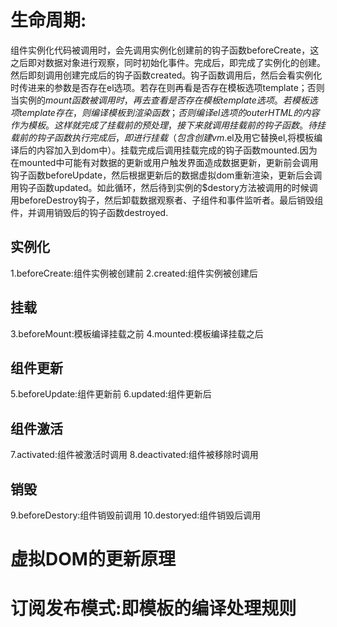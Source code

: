 # 生命周期:
  
  组件实例化代码被调用时，会先调用实例化创建前的钩子函数beforeCreate，这之后即对数据对象进行观察，同时初始化事件。完成后，即完成了实例化的创建。然后即刻调用创建完成后的钩子函数created。钩子函数调用后，然后会看实例化时传进来的参数是否存在el选项。若存在则再看是否存在模板选项template；否则当实例的$mount函数被调用时，再去查看是否存在模板template选项。若模板选项template存在，则编译模板到渲染函数；否则编译el选项的outerHTML的内容作为模板。这样就完成了挂载前的预处理，接下来就调用挂载前的钩子函数。待挂载前的钩子函数执行完成后，即进行挂载（包含创建vm.$el及用它替换el,将模板编译后的内容加入到dom中）。挂载完成后调用挂载完成的钩子函数mounted.因为在mounted中可能有对数据的更新或用户触发界面造成数据更新，更新前会调用钩子函数beforeUpdate，然后根据更新后的数据虚拟dom重新渲染，更新后会调用钩子函数updated。如此循环，然后待到实例的$destory方法被调用的时候调用beforeDestroy钩子，然后卸载数据观察者、子组件和事件监听者。最后销毁组件，并调用销毁后的钩子函数destroyed.


## 实例化
  1.beforeCreate:组件实例被创建前
  2.created:组件实例被创建后

## 挂载
  3.beforeMount:模板编译挂载之前
  4.mounted:模板编译挂载之后

## 组件更新
  5.beforeUpdate:组件更新前
  6.updated:组件更新后

## 组件激活
  7.activated:组件被激活时调用
  8.deactivated:组件被移除时调用

## 销毁
  9.beforeDestory:组件销毁前调用
  10.destoryed:组件销毁后调用


# 虚拟DOM的更新原理

# 订阅发布模式:即模板的编译处理规则
